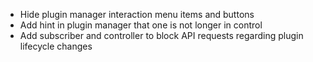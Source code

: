 * Hide plugin manager interaction menu items and buttons
* Add hint in plugin manager that one is not longer in control
* Add subscriber and controller to block API requests regarding plugin lifecycle changes

